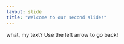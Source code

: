 ```yaml
---
layout: slide
title: "Welcome to our second slide!"
---
```

what, my text?
Use the left arrow to go back!
